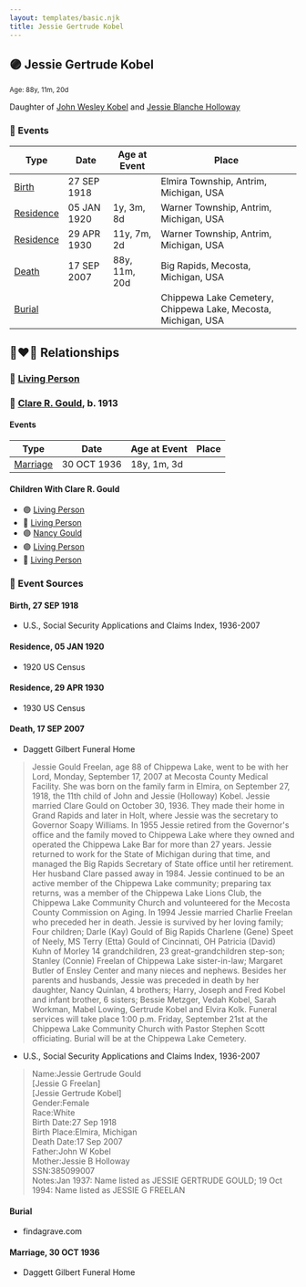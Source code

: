 ```yaml
---
layout: templates/basic.njk
title: Jessie Gertrude Kobel
---
```

## 🟣 Jessie Gertrude Kobel
<small>Age: 88y, 11m, 20d</small>

Daughter of [John Wesley Kobel](/people/2/24649136) and [Jessie Blanche Holloway](/people/2/29242864)

### 📆 Events

Type | Date | Age at Event | Place
------ | ------ | ------ | ------
[Birth](#event-event-2) | 27 SEP 1918 |  | Elmira Township, Antrim, Michigan, USA
[Residence](#event-event-0) | 05 JAN 1920 | 1y, 3m, 8d | Warner Township, Antrim, Michigan, USA
[Residence](#event-event-1) | 29 APR 1930 | 11y, 7m, 2d | Warner Township, Antrim, Michigan, USA
[Death](#event-event-5) | 17 SEP 2007 | 88y, 11m, 20d | Big Rapids, Mecosta, Michigan, USA
[Burial](#event-event-6) |  |  | Chippewa Lake Cemetery, Chippewa Lake, Mecosta, Michigan, USA

## 👩‍❤️‍👨 Relationships

### 🔵 [Living Person](/people/9/96182747)

### 🔵 [Clare R. Gould](/people/5/58654048), b. 1913

#### Events

Type | Date | Age at Event | Place
------ | ------ | ------ | ------
[Marriage](#event-family-1-event-0) | 30 OCT 1936 | 18y, 1m, 3d |
#### Children With Clare R. Gould
* 🟣 [Living Person](/people/3/33132669)
* 🔵 [Living Person](/people/5/53259826)
* 🟣 [Nancy Gould](/people/9/97367694)
* 🟣 [Living Person](/people/8/89432224)
* 🔵 [Living Person](/people/7/70072800)
### 📰 Event Sources

#### <a id="event-event-2"></a> Birth, 27 SEP 1918
* U.S., Social Security Applications and Claims Index, 1936-2007

#### <a id="event-event-0"></a> Residence, 05 JAN 1920
* 1920 US Census

#### <a id="event-event-1"></a> Residence, 29 APR 1930
* 1930 US Census

#### <a id="event-event-5"></a> Death, 17 SEP 2007
* Daggett Gilbert Funeral Home
>   
  > Jessie Gould Freelan, age 88 of Chippewa Lake, went to be with her Lord, Monday, September 17, 2007 at Mecosta County Medical Facility. She was born on the family farm in Elmira, on September 27, 1918, the 11th child of John and Jessie (Holloway) Kobel. Jessie married Clare Gould on October 30, 1936. They made their home in Grand Rapids and later in Holt, where Jessie was the secretary to Governor Soapy Williams. In 1955 Jessie retired from the Governor's office and the family moved to Chippewa Lake where they owned and operated the Chippewa Lake Bar for more than 27 years. Jessie returned to work for the State of Michigan during that time, and managed the Big Rapids Secretary of State office until her retirement. Her husband Clare passed away in 1984. Jessie continued to be an active member of the Chippewa Lake community; preparing tax returns, was a member of the Chippewa Lake Lions Club, the Chippewa Lake Community Church and volunteered for the Mecosta County Commission on Aging. In 1994 Jessie married Charlie Freelan who preceded her in death. Jessie is survived by her loving family; Four children; Darle (Kay) Gould of Big Rapids Charlene (Gene) Speet of Neely, MS Terry (Etta) Gould of Cincinnati, OH Patricia (David) Kuhn of Morley 14 grandchildren, 23 great-grandchildren step-son; Stanley (Connie) Freelan of Chippewa Lake sister-in-law; Margaret Butler of Ensley Center and many nieces and nephews. Besides her parents and husbands, Jessie was preceded in death by her daughter, Nancy Quinlan, 4 brothers; Harry, Joseph and Fred Kobel and infant brother, 6 sisters; Bessie Metzger, Vedah Kobel, Sarah Workman, Mabel Lowing, Gertrude Kobel and Elvira Kolk. Funeral services will take place 1:00 p.m. Friday, September 21st at the Chippewa Lake Community Church with Pastor Stephen Scott officiating. Burial will be at the Chippewa Lake Cemetery.
* U.S., Social Security Applications and Claims Index, 1936-2007
>   
  > Name:Jessie Gertrude Gould  
  > [Jessie G Freelan]   
  > [Jessie Gertrude Kobel]   
  > Gender:Female  
  > Race:White  
  > Birth Date:27 Sep 1918  
  > Birth Place:Elmira, Michigan  
  > Death Date:17 Sep 2007  
  > Father:John W Kobel  
  > Mother:Jessie B Holloway  
  > SSN:385099007  
  > Notes:Jan 1937: Name listed as JESSIE GERTRUDE GOULD; 19 Oct 1994: Name listed as JESSIE G FREELAN

#### <a id="event-event-6"></a> Burial
* findagrave.com
#### <a id="event-family-1-event-0"></a> Marriage, 30 OCT 1936
* Daggett Gilbert Funeral Home
